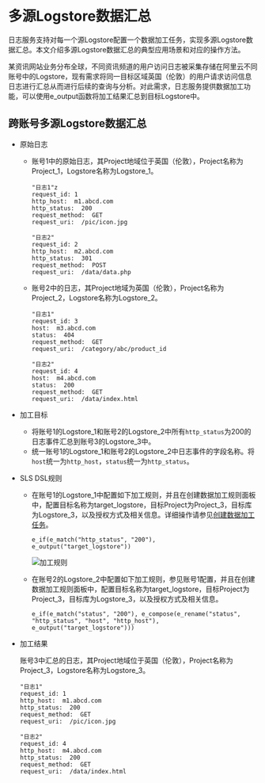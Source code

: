 # 多源Logstore数据汇总

日志服务支持对每一个源Logstore配置一个数据加工任务，实现多源Logstore数据汇总。本文介绍多源Logstore数据汇总的典型应用场景和对应的操作方法。

某资讯网站业务分布全球，不同资讯频道的用户访问日志被采集存储在阿里云不同账号中的Logstore，现有需求将同一目标区域英国（伦敦）的用户请求访问信息日志进行汇总从而进行后续的查询与分析。对此需求，日志服务提供数据加工功能，可以使用e\_output函数将加工结果汇总到目标Logstore中。

## 跨账号多源Logstore数据汇总

-   原始日志
    -   账号1中的原始日志，其Project地域位于英国（伦敦），Project名称为Project\_1，Logstore名称为Logstore\_1。

        ```
        "日志1"z
        request_id: 1
        http_host:  m1.abcd.com
        http_status:  200
        request_method:  GET
        request_uri:  /pic/icon.jpg
        
        "日志2"
        request_id: 2
        http_host:  m2.abcd.com
        http_status:  301
        request_method:  POST
        request_uri:  /data/data.php
        ```

    -   账号2中的日志，其Project地域为英国（伦敦），Project名称为Project\_2，Logstore名称为Logstore\_2。

        ```
        "日志1"
        request_id: 3
        host:  m3.abcd.com
        status:  404
        request_method:  GET
        request_uri:  /category/abc/product_id
        
        "日志2"
        request_id: 4
        host:  m4.abcd.com
        status:  200
        request_method:  GET
        request_uri:  /data/index.html
        ```

-   加工目标
    -   将账号1的Logstore\_1和账号2的Logstore\_2中所有`http_status`为200的日志事件汇总到账号3的Logstore\_3中。
    -   统一账号1的Logstore\_1和账号2的Logstore\_2中日志事件的字段名称。将`host`统一为`http_host`，`status`统一为`http_status`。
-   SLS DSL规则
    -   在账号1的Logstore\_1中配置如下加工规则，并且在创建数据加工规则面板中，配置目标名称为target\_logstore，目标Project为Project\_3，目标库为Logstore\_3，以及授权方式及相关信息。详细操作请参见[创建数据加工任务](/intl.zh-CN/数据加工/创建数据加工任务.md)。

        ```
        e_if(e_match("http_status", "200"), e_output("target_logstore"))
        ```

        ![加工规则](https://static-aliyun-doc.oss-accelerate.aliyuncs.com/assets/img/zh-CN/7273836061/p58876.png)

    -   在账号2的Logstore\_2中配置如下加工规则，参见账号1配置，并且在创建数据加工规则面板中，配置目标名称为target\_logstore，目标Project为Project\_3，目标库为Logstore\_3，以及授权方式及相关信息。

        ```
        e_if(e_match("status", "200"), e_compose(e_rename("status", "http_status", "host", "http_host"), e_output("target_logstore")))
        ```

-   加工结果

    账号3中汇总的日志，其Project地域位于英国（伦敦），Project名称为Project\_3，Logstore名称为Logstore\_3。

    ```
    "日志1"
    request_id: 1
    http_host:  m1.abcd.com
    http_status:  200
    request_method:  GET
    request_uri:  /pic/icon.jpg
    
    "日志2"
    request_id: 4
    http_host:  m4.abcd.com
    http_status:  200
    request_method:  GET
    request_uri:  /data/index.html
    ```


